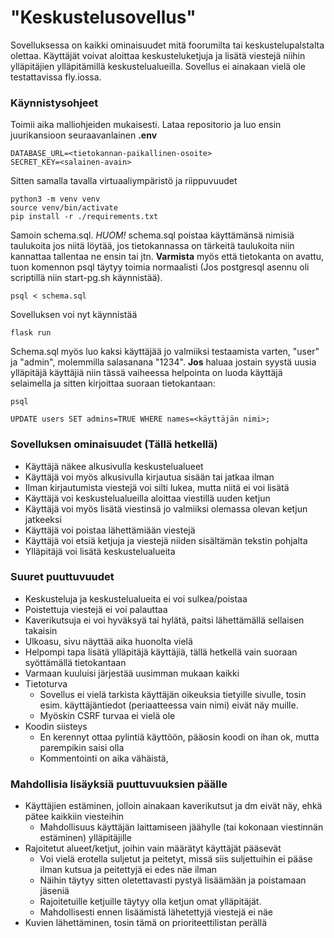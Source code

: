 # "Keskustelusovellus"
Sovelluksessa on kaikki ominaisuudet mitä foorumilta tai keskustelupalstalta olettaa. Käyttäjät voivat aloittaa keskusteluketjuja ja lisätä viestejä niihin ylläpitäjien ylläpitämillä keskustelualueilla. Sovellus ei ainakaan vielä ole testattavissa fly.iossa.
### Käynnistysohjeet
Toimii aika malliohjeiden mukaisesti. Lataa repositorio ja luo ensin juurikansioon seuraavanlainen **.env** 


    DATABASE_URL=<tietokannan-paikallinen-osoite>
    SECRET_KEY=<salainen-avain>


Sitten samalla tavalla virtuaaliympäristö ja riippuvuudet

    python3 -m venv venv
    source venv/bin/activate
    pip install -r ./requirements.txt


Samoin schema.sql. *HUOM!* schema.sql poistaa käyttämänsä nimisiä taulukoita jos niitä löytää, jos tietokannassa on tärkeitä taulukoita niin kannattaa tallentaa ne ensin tai jtn. **Varmista** myös että tietokanta on avattu, tuon komennon psql täytyy toimia normaalisti (Jos postgresql asennu oli scriptillä niin start-pg.sh käynnistää).

    psql < schema.sql

Sovelluksen voi nyt käynnistää

    flask run

Schema.sql myös luo kaksi käyttäjää jo valmiiksi testaamista varten, "user" ja "admin", molemmilla salasanana "1234". **Jos** haluaa jostain syystä uusia ylläpitäjä käyttäjiä niin tässä vaiheessa helpointa on luoda käyttäjä selaimella ja sitten kirjoittaa suoraan tietokantaan:

    psql

    UPDATE users SET admins=TRUE WHERE names=<käyttäjän nimi>;

### Sovelluksen ominaisuudet (Tällä hetkellä)
- Käyttäjä näkee alkusivulla keskustelualueet 
- Käyttäjä voi myös alkusivulla kirjautua sisään tai jatkaa ilman
- Ilman kirjautumista viestejä voi silti lukea, mutta niitä ei voi lisätä
- Käyttäjä voi keskustelualueilla aloittaa viestillä uuden ketjun
- Käyttäjä voi myös lisätä viestinsä jo valmiiksi olemassa olevan ketjun jatkeeksi
- Käyttäjä voi poistaa lähettämiään viestejä
- Käyttäjä voi etsiä ketjuja ja viestejä niiden sisältämän tekstin pohjalta
- Ylläpitäjä voi lisätä keskustelualueita
### Suuret puuttuvuudet
- Keskusteluja ja keskustelualueita ei voi sulkea/poistaa
- Poistettuja viestejä ei voi palauttaa
- Kaverikutsuja ei voi hyväksyä tai hylätä, paitsi lähettämällä sellaisen takaisin
- Ulkoasu, sivu näyttää aika huonolta vielä
- Helpompi tapa lisätä ylläpitäjä käyttäjiä, tällä hetkellä vain suoraan syöttämällä tietokantaan
- Varmaan kuuluisi järjestää uusimman mukaan kaikki
- Tietoturva
    - Sovellus ei vielä tarkista käyttäjän oikeuksia tietyille sivulle, tosin esim. käyttäjäntiedot (periaatteessa vain nimi) eivät näy muille.
    - Myöskin CSRF turvaa ei vielä ole
- Koodin siisteys
    - En kerennyt ottaa pylintiä käyttöön, pääosin koodi on ihan ok, mutta parempikin saisi olla
    - Kommentointi on aika vähäistä, 
### Mahdollisia lisäyksiä puuttuvuuksien päälle
- Käyttäjien estäminen, jolloin ainakaan kaverikutsut ja dm eivät näy, ehkä pätee kaikkiin viesteihin
    - Mahdollisuus käyttäjän laittamiseen jäähylle (tai kokonaan viestinnän estäminen) ylläpitäjille
- Rajoitetut alueet/ketjut, joihin vain määrätyt käyttäjät pääsevät 
    - Voi vielä erotella suljetut ja peitetyt, missä siis suljettuihin ei pääse ilman kutsua ja peitettyjä ei edes näe ilman
    - Näihin täytyy sitten oletettavasti pystyä lisäämään ja poistamaan jäseniä
    - Rajoitetuille ketjuille täytyy olla ketjun omat ylläpitäjät.
    - Mahdollisesti ennen lisäämistä lähetettyjä viestejä ei näe
- Kuvien lähettäminen, tosin tämä on prioriteettilistan perällä
